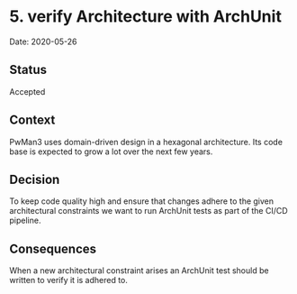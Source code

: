 # 5. verify Architecture with ArchUnit

Date: 2020-05-26

## Status

Accepted

## Context

PwMan3 uses domain-driven design in a hexagonal architecture. Its code base is expected to grow a lot over the next few years.

## Decision

To keep code quality high and ensure that changes adhere to the given architectural constraints we want to run ArchUnit tests as part of the CI/CD pipeline.

## Consequences

When a new architectural constraint arises an ArchUnit test should be written to verify it is adhered to.
